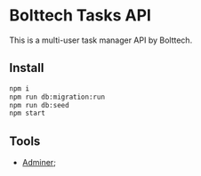 # Bolttech Tasks API

This is a multi-user task manager API by Bolttech.

## Install

```sh
npm i
npm run db:migration:run
npm run db:seed
npm start
```

## Tools

- [Adminer](http://localhost:8080/?server=db&username=root&db=bolttech_tasks);
